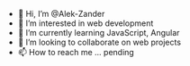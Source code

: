 - 👋 Hi, I’m @Alek-Zander
- 👀 I’m interested in web development
- 🌱 I’m currently learning JavaScript, Angular
- 💞️ I’m looking to collaborate on web projects
- 📫 How to reach me ... pending

<!---
Alek-Zander/Alek-Zander is a ✨ special ✨ repository because its `README.md` (this file) appears on your GitHub profile.
You can click the Preview link to take a look at your changes.
--->

